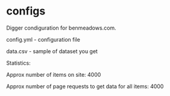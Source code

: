 # configs
Digger condiguration for benmeadows.com.

config.yml - configuration file

data.csv - sample of dataset you get

Statistics:

Approx number of items on site: 4000

Approx number of page requests to get data for all items: 4000
